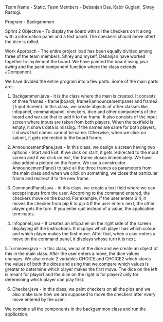 Team Name - Static.
Team Members - Debanjan Das, Kabir Guglani, Shrey Rastogi.

Program - Backgammon 

Sprint 2 Objective -  To display the board with all the checkers on it along with a information panel and a text panel. The checkers should move aftert the dice is rolled. 

Work Approach - The entire project load has been equally divided among three of the team members. Shrey and myself, Debanjan have worked together to implement the board. We have painted the board using java swing and the paint component function where the class extends JComponent.

We have divided the entire program into a few parts. Some of the main parts are:

1. Backgammon.java -  It is the class where the main is created. It consists of three frames - frame(board), frame1(announcementpane) and frame2 ( Input Screen). In this class, we create objects of other classes like infopanel, commandpanel, checkers, dice and other components of the board and we use that to add it to the frame. It also consists of the input screen where inputs are taken from both players. When the textfield is empty, it shows data is missing. If the names are same for both players, it shows that names cannot be same. Otherwise, when we click on submit, it gets redirected to the board frame. 

2. AnnouncementPane.java  - In this class, we design a screen having two options -  Start and Exit. If we click on start, it gets redirected to the input screen and if we click on exit, the frame closes immediately. We have also added a picture on the frame. We use a constructor AnnouncementPane() to take all the three frames as parameters from the main class and when we click on something, we close that particular frame and redirect it to the new frame.

3. CommandPanel.java - In this class, we create a text field where we can accept inputs from the user. According to the command entered, the checkers move on the board. For example, if the user enters 6 4, it moves the checker from pip 6 to pip 4.If the user enters next, the other player gets the turn. If you enter quit instead of a value, the application terminates. 

4. Infopanel.java - It creates an infopanel on the right side of the screen displaying all the instructions. It displays which player has which colour and which player makes the first move. After that, when a user enters a move on the command panel, it displays whose turn it is next. 

5.Turnmove.java -  In this class, we paint the dice and we create an object of this in the main class. After the user enters a move, the dice values changes. We also create 2 variables CHOICE and CHOICE2 which stores the values of both the dices and using that we compare which values is greater to determine which player makes the first move. The dice on the left is meant for player1 and the dice on the right is for player2 only for determining which player can play first. 

6. Checker.java - In this class, we paint checkers on all the pips and we also make sure how we are supposed to move the checkers after every move entered by the user. 

We combine all the components in the backgammon class and run the application. 


